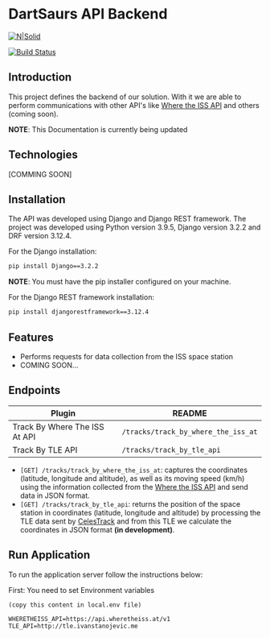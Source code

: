 # DartSaurs API Backend

[![N|Solid](https://cldup.com/dTxpPi9lDf.thumb.png)](https://nodesource.com/products/nsolid)

[![Build Status](https://travis-ci.org/joemccann/dillinger.svg?branch=master)](https://travis-ci.org/joemccann/dillinger)

## Introduction

This project defines the backend of our solution. With it we are able to perform communications with other API's like [Where the ISS API](https://wheretheiss.at/w/developer) and others (coming soon).

**NOTE**: This Documentation is currently being updated

## Technologies

[COMMING SOON]

## Installation

The API was developed using Django and Django REST framework. The project was developed using Python version 3.9.5, Django version 3.2.2 and DRF version 3.12.4.

For the Django installation:

```sh
pip install Django==3.2.2
```
**NOTE**: You must have the pip installer configured on your machine.

For the Django REST framework installation:
```sh
pip install djangorestframework==3.12.4
```

## Features

- Performs requests for data collection from the ISS space station
- COMING SOON...

## Endpoints

| Plugin | README |
| ------ | ------ |
| Track By Where The ISS At API | `/tracks/track_by_where_the_iss_at` |
| Track By TLE API | `/tracks/track_by_tle_api` |

- `[GET] /tracks/track_by_where_the_iss_at`: captures the coordinates (latitude, longitude and altitude), as well as its moving speed (km/h) using the information collected from the [Where the ISS API](https://wheretheiss.at/w/developer) and send data in JSON format.
- `[GET] /tracks/track_by_tle_api`: returns the position of the space station in coordinates (latitude, longitude and altitude) by processing the TLE data sent by [CelesTrack](https://celestrak.org/) and from this TLE we calculate the coordinates in JSON format **(in development)**.

## Run Application

To run the application server follow the instructions below:

First: You need to set Environment variables

``` 
(copy this content in local.env file)

WHERETHEISS_API=https://api.wheretheiss.at/v1
TLE_API=http://tle.ivanstanojevic.me
```
